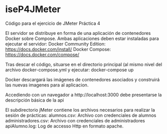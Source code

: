 # iseP4JMeter
Código para el ejercicio de JMeter Práctica 4

El servidor se distribuye en forma de una aplicación de contenedores Docker sobre Compose. Ambas aplicaciones deben estar instaladas para ejecutar el servidor: 
  Docker Community Edition: https://docs.docker.com/install/
  Docker Compose: https://docs.docker.com/compose/

Tras descar el código, situarse en el directorio principal (al mismo nivel del archivo docker-compose.yml y ejecutar: 
  docker-compose up 
  
Docker descargará las imágenes de contenedores asociados y construirá las nuevas imagenes para al aplicacion. 

Accediendo con un navegador a http://localhost:3000 debe presentarse la descripción básica de la api

El subdirectorio jMeter contiene los archivos necesarios para realizar la sesión de prácticas: 
    alumnos.csv: Archivo con credenciales de alumnos
    administradores.csv: Archivo con credenciales de administradores
    apiAlumno.log: Log de accesso Http en formato apache. 
  
  
